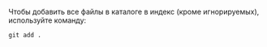 Чтобы добавить все файлы в каталоге в индекс (кроме игнорируемых), используйте команду:

`git add .`